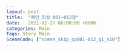 ```yaml
---
layout: post
title:  "메인_회상_001~012장"
date:   2021-02-27 08:00:00 +0000
categories: Main
Tags: Story Main
SceneCode: ["scene_skip_cp001-012_q1_s10"]
---
```

